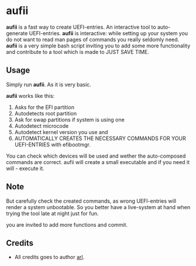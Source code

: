 # aufii
**aufii** is a fast way to create UEFI-entries. An interactive tool to auto-generate UEFI-entries. **aufii** is interactive: while setting up your system you do not want to read man pages of commands you really seldomly need. **aufii** is a very simple bash script inviting you to add some more functionality and contribute to a tool which is made to JUST SAVE TIME.
## Usage
Simply run **aufii**. As it is very basic.

**aufii** works like this:
1. Asks for the EFI partition
2. Autodetects root partition 
3. Ask for swap partitions if system is using one
4. Autodetect microcode
5. Autodetect kernel version you use and 
6. AUTOMATICALLY CREATES THE NECESSARY COMMANDS FOR YOUR UEFI-ENTRIES with efibootmgr. 

You can check which devices will be used and wether the auto-composed commands are correct. 
aufii will create a small executable and if you need it will - execute it.

## Note
But carefully check the created commands, as wrong UEFI-entries will render a system unbootable. So you better have a live-system at hand when trying the tool late at night just for fun.

you are invited to add more functions and commit.
## Credits
- All credits goes to author [arl](https://github.com/de-arl/auto-UEFI-entry).
